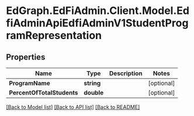 # EdGraph.EdFiAdmin.Client.Model.EdfiAdminApiEdfiAdminV1StudentProgramRepresentation

## Properties

Name | Type | Description | Notes
------------ | ------------- | ------------- | -------------
**ProgramName** | **string** |  | [optional] 
**PercentOfTotalStudents** | **double** |  | [optional] 

[[Back to Model list]](../README.md#documentation-for-models) [[Back to API list]](../README.md#documentation-for-api-endpoints) [[Back to README]](../README.md)

